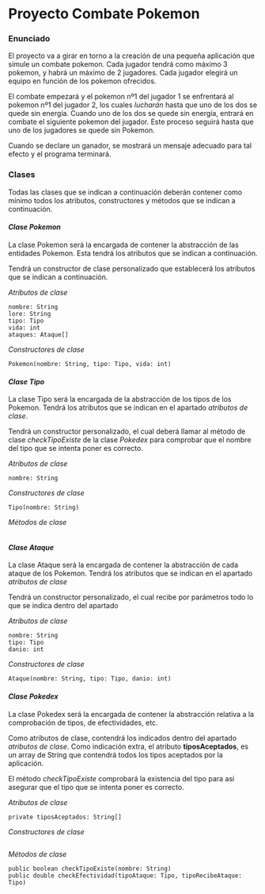 # Proyecto Combate Pokemon

### Enunciado
El proyecto va a girar en torno a la creación de una pequeña aplicación que simule un combate
pokemon. Cada jugador tendrá como máximo 3 pokemon, y habrá un máximo de 2 jugadores.
Cada jugador elegirá un equipo en función de los pokemon ofrecidos.

El combate empezará y el pokemon nº1 del jugador 1 se enfrentará al pokemon nº1 del jugador 2, los cuales
*lucharán* hasta que uno de los dos se quede sin energía. Cuando uno de los dos se quede sin energía, entrará
en combate el siguiente pokemon del jugador. Este proceso seguirá hasta que uno de los jugadores se quede sin Pokemon.

Cuando se declare un ganador, se mostrará un mensaje adecuado para tal efecto y el programa terminará.

### Clases

Todas las clases que se indican a continuación deberán contener como mínimo todos los atributos, constructores y métodos
que se indican a continuación.

#### *Clase Pokemon*

La clase Pokemon será la encargada de contener la abstracción de las entidades
Pokemon. Esta tendrá los atributos que se indican a continuación.  

Tendrá un constructor de clase personalizado que establecerá los atributos que se indican a continuación.

*Atributos de clase*
```
nombre: String
lore: String
tipo: Tipo
vida: int
ataques: Ataque[]
```

*Constructores de clase*
```
Pokemon(nombre: String, tipo: Tipo, vida: int)
```

#### *Clase Tipo*

La clase Tipo será la encargada de la abstracción de los tipos 
de los Pokemon. Tendrá los atributos que se indican en el apartado
*atributos de clase*.  

Tendrá un constructor personalizado, el cual deberá
llamar al método de clase *checkTipoExiste* de la clase *Pokedex* para comprobar que
el nombre del tipo que se intenta poner es correcto.

*Atributos de clase*
```
nombre: String
```

*Constructores de clase*
```
Tipo(nombre: String)
```

*Métodos de clase*
```
```

#### *Clase Ataque*

La clase Ataque será la encargada de contener la abstracción de cada ataque de los Pokemon. Tendrá los atributos 
que se indican en el apartado *atributos de clase*

Tendrá un constructor personalizado, el cual recibe por parámetros todo lo que se indica dentro del apartado


*Atributos de clase*
```
nombre: String
tipo: Tipo
danio: int
```

*Constructores de clase*
```
Ataque(nombre: String, tipo: Tipo, danio: int)
```

#### *Clase Pokedex*

La clase Pokedex será la encargada de contener la abstracción relativa a la comprobación de tipos, de efectividades, etc.  

Como atributos de clase, contendrá los indicados dentro del apartado *atributos de clase*. Como indicación extra, el atributo
**tiposAceptados**, es un array de String que contendrá todos los tipos aceptados por la aplicación.

El método *checkTipoExiste* comprobará la existencia del tipo para así asegurar que el tipo que se intenta poner es correcto.

*Atributos de clase*  
```
private tiposAceptados: String[]
```

*Constructores de clase*
```
```

*Métodos de clase*
```
public boolean checkTipoExiste(nombre: String)
public double checkEfectividad(tipoAtaque: Tipo, tipoRecibeAtaque: Tipo)
```


